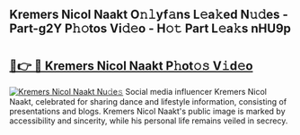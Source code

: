 ## Kremers Nicol Naakt O𝚗𝚕yf𝚊ns L𝚎a𝚔ed N𝚞𝚍es - Part-g2Y P𝚑𝚘tos Vi𝚍𝚎o - H𝚘𝚝 Part L𝚎a𝚔s nHU9p

# <h2><a href="http://kf53bgu.oniu.top/?m=Kremers+Nicol+Naakt">🔗👉 🔴 Kremers Nicol Naakt P𝚑ot𝚘𝚜 V𝚒d𝚎o</a></h2>

[![Kremers Nicol Naakt Nu𝚍e𝚜](https://i.imgur.com/0qMVB7G.gif)](http://kf53bgu.oniu.top/?m=Kremers+Nicol+Naakt)
Social media influencer Kremers Nicol Naakt, celebrated for sharing dance and lifestyle information, consisting of presentations and blogs. Kremers Nicol Naakt's public image is marked by accessibility and sincerity, while his personal life remains veiled in secrecy.  
